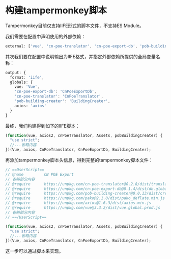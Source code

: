 # 构建tampermonkey脚本

Tampermonkey目前仅支持IIFE形式的脚本文件，不支持ES Module。

我们需要在配置中声明使用的外部依赖：

```ts
external: ['vue', 'cn-poe-translator', 'cn-poe-export-db', 'pob-building-creater', 'axios']
```

其次我们要在配置中说明输出为IIFE格式，并指定外部依赖所提供的全局变量名称：

```ts
output: {
  format: 'iife',
  globals: {
    vue: 'Vue',
    'cn-poe-export-db': 'CnPoeExportDb',
    'cn-poe-translator': 'CnPoeTranslator',
    'pob-building-creater': 'BuildingCreater',
    axios: 'axios'
  }
}
```

最终，我们构建得到如下的IIFE脚本：

```js
(function(vue, axios2, cnPoeTranslator, Assets, pobBuildingCreater) {
  "use strict";
  //...省略内容
})(Vue, axios, CnPoeTranslator, CnPoeExportDb, BuildingCreater);
```

再添加tampermonkey脚本头信息，得到完整的tampermonkey脚本文件：

```js
// ==UserScript==
// @name         CN POE Export
// 省略部分内容
// @require      https://unpkg.com/cn-poe-translator@0.2.8/dist/translator.global.js
// @require      https://unpkg.com/cn-poe-export-db@0.1.4/dist/db.global.js
// @require      https://unpkg.com/pob-building-creater@0.0.13/dist/creater.global.js
// @require      https://unpkg.com/pako@2.1.0/dist/pako_deflate.min.js
// @require      https://unpkg.com/axios@1.6.3/dist/axios.min.js
// @require      https://unpkg.com/vue@3.3.2/dist/vue.global.prod.js
// 省略部分内容
// ==/UserScript==

(function(vue, axios2, cnPoeTranslator, Assets, pobBuildingCreater) {
  "use strict";
  //...省略内容
})(Vue, axios, CnPoeTranslator, CnPoeExportDb, BuildingCreater);
```

这一步可以通过脚本来实现。